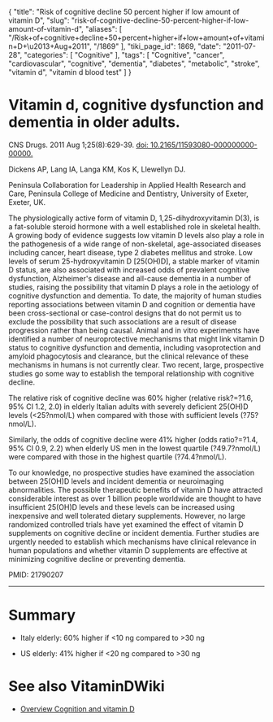 {
    "title": "Risk of cognitive decline 50 percent higher if low amount of vitamin D",
    "slug": "risk-of-cognitive-decline-50-percent-higher-if-low-amount-of-vitamin-d",
    "aliases": [
        "/Risk+of+cognitive+decline+50+percent+higher+if+low+amount+of+vitamin+D+\u2013+Aug+2011",
        "/1869"
    ],
    "tiki_page_id": 1869,
    "date": "2011-07-28",
    "categories": [
        "Cognitive"
    ],
    "tags": [
        "Cognitive",
        "cancer",
        "cardiovascular",
        "cognitive",
        "dementia",
        "diabetes",
        "metabolic",
        "stroke",
        "vitamin d",
        "vitamin d blood test"
    ]
}


# Vitamin d, cognitive dysfunction and dementia in older adults.

CNS Drugs. 2011 Aug 1;25(8):629-39. [doi: 10.2165/11593080-000000000-00000.](https://doi.org/10.2165/11593080-000000000-00000.)

Dickens AP, Lang IA, Langa KM, Kos K, Llewellyn DJ.

Peninsula Collaboration for Leadership in Applied Health Research and Care, Peninsula College of Medicine and Dentistry, University of Exeter, Exeter, UK.

The physiologically active form of vitamin D, 1,25-dihydroxyvitamin D(3), is a fat-soluble steroid hormone with a well established role in skeletal health. A growing body of evidence suggests low vitamin D levels also play a role in the pathogenesis of a wide range of non-skeletal, age-associated diseases including cancer, heart disease, type 2 diabetes mellitus and stroke. Low levels of serum 25-hydroxyvitamin D <span>[25(OH)D]</span>, a stable marker of vitamin D status, are also associated with increased odds of prevalent cognitive dysfunction, Alzheimer's disease and all-cause dementia in a number of studies, raising the possibility that vitamin D plays a role in the aetiology of cognitive dysfunction and dementia. To date, the majority of human studies reporting associations between vitamin D and cognition or dementia have been cross-sectional or case-control designs that do not permit us to exclude the possibility that such associations are a result of disease progression rather than being causal. Animal and in vitro experiments have identified a number of neuroprotective mechanisms that might link vitamin D status to cognitive dysfunction and dementia, including vasoprotection and amyloid phagocytosis and clearance, but the clinical relevance of these mechanisms in humans is not currently clear. Two recent, large, prospective studies go some way to establish the temporal relationship with cognitive decline. 

The relative risk of cognitive decline was 60% higher (relative risk?=?1.6, 95% CI 1.2, 2.0) in elderly Italian adults with severely deficient 25(OH)D levels (<25?nmol/L) when compared with those with sufficient levels (?75?nmol/L). 

Similarly, the odds of cognitive decline were 41% higher (odds ratio?=?1.4, 95% CI 0.9, 2.2) when elderly US men in the lowest quartile (?49.7?nmol/L) were compared with those in the highest quartile (?74.4?nmol/L). 

To our knowledge, no prospective studies have examined the association between 25(OH)D levels and incident dementia or neuroimaging abnormalities. The possible therapeutic benefits of vitamin D have attracted considerable interest as over 1 billion people worldwide are thought to have insufficient 25(OH)D levels and these levels can be increased using inexpensive and well tolerated dietary supplements. However, no large randomized controlled trials have yet examined the effect of vitamin D supplements on cognitive decline or incident dementia. Further studies are urgently needed to establish which mechanisms have clinical relevance in human populations and whether vitamin D supplements are effective at minimizing cognitive decline or preventing dementia.

PMID:     21790207

- - - - - - - 

# Summary

* Italy elderly: 60% higher if <10 ng compared to >30 ng

* US elderly: 41% higher if <20 ng compared to >30 ng

# See also VitaminDWiki

* [Overview Cognition and vitamin D](/tags/overview-cognition-and-vitamin-d.html)